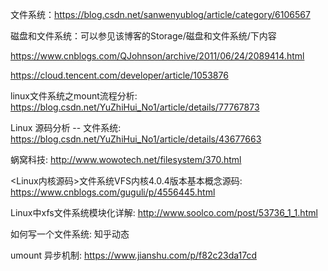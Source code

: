文件系统：https://blog.csdn.net/sanwenyublog/article/category/6106567

磁盘和文件系统：可以参见该博客的Storage/磁盘和文件系统/下内容

https://www.cnblogs.com/QJohnson/archive/2011/06/24/2089414.html

https://cloud.tencent.com/developer/article/1053876

linux文件系统之mount流程分析: https://blog.csdn.net/YuZhiHui_No1/article/details/77767873

Linux 源码分析 -- 文件系统: https://blog.csdn.net/YuZhiHui_No1/article/details/43677663

蜗窝科技: http://www.wowotech.net/filesystem/370.html

<Linux内核源码>文件系统VFS内核4.0.4版本基本概念源码: https://www.cnblogs.com/guguli/p/4556445.html

Linux中xfs文件系统模块化详解: http://www.soolco.com/post/53736_1_1.html

如何写一个文件系统: 知乎动态

umount 异步机制: https://www.jianshu.com/p/f82c23da17cd